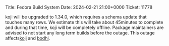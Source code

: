 Title: Fedora Build System
Date: 2024-02-21 21:00+0000
Ticket: 11778

koji will be upgraded to 1.34.0, which requires a schema update that touches many rows.
We estimate this will take about 45minutes to complete and during that time, koji will be completely offline.
Package maintainers are advised to not start any long term builds before the outage.
This outage affects[koji](https://koji.fedoraproject.org/koji) and [bodhi](https://bodhi.fedoraproject.org/).
